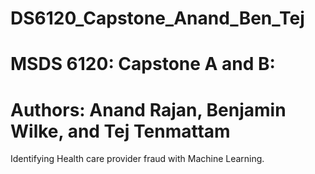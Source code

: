 # DS6120_Capstone_Anand_Ben_Tej

# MSDS 6120: Capstone A and B: 

# Authors: Anand Rajan, Benjamin Wilke, and Tej Tenmattam

Identifying Health care provider fraud with Machine Learning.
